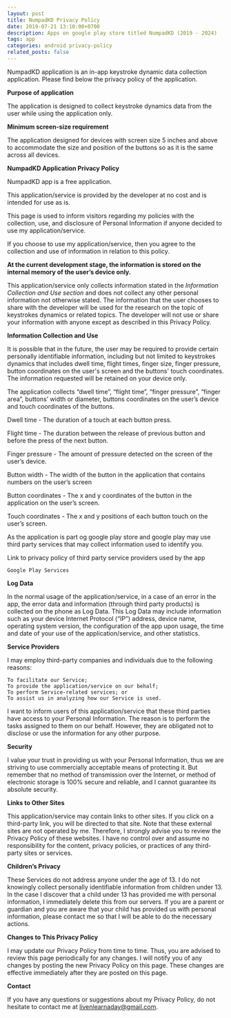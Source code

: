 ```yaml
---
layout: post
title: NumpadKD Privacy Policy
date: 2019-07-21 13:10:00+0700
description: Apps on google play store titled NumpadKD (2019 - 2024)
tags: app
categories: android privacy-policy
related_posts: false
---
```

NumpadKD application is an in-app keystroke dynamic data collection application. Please find below the privacy policy of the application.


**Purpose of application**

The application is designed to collect keystroke dynamics data from the user while using the application only.



**Minimum screen-size requirement**

The application designed for devices with screen size 5 inches and above to accommodate the size and position of the buttons so as it is the same across all devices.



**NumpadKD Application Privacy Policy**

NumpadKD app is a free application.

This application/service is provided by the developer at no cost and is intended for use as is.

This page is used to inform visitors regarding my policies with the collection, use, and disclosure of Personal Information if anyone decided to use my application/service. 

If you choose to use my application/service, then you agree to the collection and use of information in relation to this policy. 

**At the current development stage, the information is stored on the internal memory of the user’s device only.**

This application/service only collects information stated in the _Information Collection and Use section_ and does not collect any other personal information not otherwise stated. The information that the user chooses to share with the developer will be used for the research on the topic of keystrokes dynamics or related topics. The developer will not use or share your information with anyone except as described in this Privacy Policy. 


**Information Collection and Use**

It is possible that in the future, the user may be required to provide certain personally identifiable information, including but not limited to keystrokes dynamics that includes dwell time, flight times, finger size, finger pressure, button coordinates on the user's screen and the buttons' touch coordinates. The information requested will be retained on your device only. 


The application collects “dwell time”, “flight time”, “finger pressure”, “finger area”, buttons’ width or diameter, buttons coordinates on the user’s device and touch coordinates of the buttons. 


Dwell time - The duration of a touch at each button press.

Flight time - The duration between the release of previous button and before the press of the next button.

Finger pressure - The amount of pressure detected on the screen of the user’s device.

Button width - The width of the button in the application  that contains numbers on the user’s screen

Button coordinates - The x and y coordinates of the button in the application on the user’s screen.

Touch coordinates  - The x and y positions of each button touch on the user’s screen.


As the application is part og google play store and google play may use third party services that may collect information used to identify you. 

Link to privacy policy of third party service providers used by the app 

    Google Play Services


**Log Data**


In the normal usage of the application/service, in a case of an error in the app, the error data and information (through third party products) is collected on the phone as Log Data. This Log Data may include information such as your device Internet Protocol (“IP”) address, device name, operating system version, the configuration of the app upon usage, the time and date of your use of the application/service, and other statistics. 



**Service Providers**

I may employ third-party companies and individuals due to the following reasons: 

    To facilitate our Service;
    To provide the application/service on our behalf;
    To perform Service-related services; or
    To assist us in analyzing how our Service is used.

I want to inform users of this application/service that these third parties have access to your Personal Information. The reason is to perform the tasks assigned to them on our behalf. However, they are obligated not to disclose or use the information for any other purpose. 


**Security**


I value your trust in providing us with your Personal Information, thus we are striving to use commercially acceptable means of protecting it. But remember that no method of transmission over the Internet, or method of electronic storage is 100% secure and reliable, and I cannot guarantee its absolute security. 


**Links to Other Sites**


This application/service may contain links to other sites. If you click on a third-party link, you will be directed to that site. Note that these external sites are not operated by me. Therefore, I strongly advise you to review the Privacy Policy of these websites. I have no control over and assume no responsibility for the content, privacy policies, or practices of any third-party sites or services. 


**Children’s Privacy**

These Services do not address anyone under the age of 13. I do not knowingly collect personally identifiable information from children under 13. In the case I discover that a child under 13 has provided me with personal information, I immediately delete this from our servers. If you are a parent or guardian and you are aware that your child has provided us with personal information, please contact me so that I will be able to do the necessary actions.


**Changes to This Privacy Policy**

I may update our Privacy Policy from time to time. Thus, you are advised to review this page periodically for any changes. I will notify you of any changes by posting the new Privacy Policy on this page. These changes are effective immediately after they are posted on this page. 


**Contact**

If you have any questions or suggestions about my Privacy Policy, do not hesitate to contact me at livenlearnaday@gmail.com.
